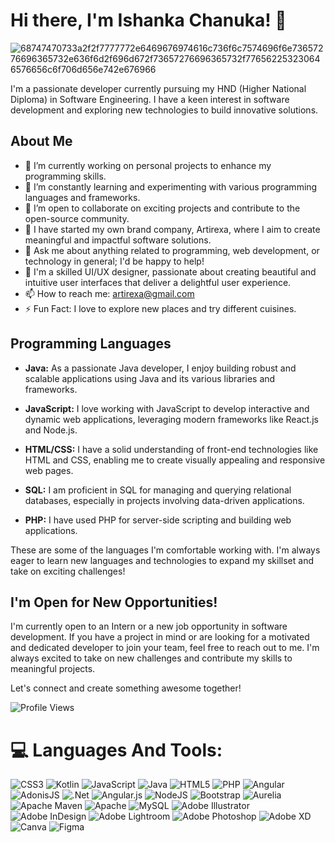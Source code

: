 # Hi there, I'm Ishanka Chanuka! 👋


![68747470733a2f2f7777772e6469676974616c736f6c7574696f6e73657276696365732e636f6d2f696d672f73657276696365732f776562253230646576656c6f706d656e742e676966](https://github.com/IshankaChanuka/IshankaChanuka/assets/108236918/139d0713-2bfd-4ba6-830e-2b819ec13f3e)

I'm a passionate developer currently pursuing my HND (Higher National Diploma) in Software Engineering. I have a keen interest in software development and exploring new technologies to build innovative solutions.

## About Me

- 🔭 I’m currently working on personal projects to enhance my programming skills.
- 🌱 I’m constantly learning and experimenting with various programming languages and frameworks.
- 👯 I’m open to collaborate on exciting projects and contribute to the open-source community.
- 💼 I have started my own brand company, Artirexa, where I aim to create meaningful and impactful software solutions.
- 💬 Ask me about anything related to programming, web development, or technology in general; I'd be happy to help!
- 🎨 I'm a skilled UI/UX designer, passionate about creating beautiful and intuitive user interfaces that deliver a delightful user experience.
- 📫 How to reach me: artirexa@gmail.com
- ⚡ Fun Fact: I love to explore new places and try different cuisines.

## Programming Languages

- **Java:** As a passionate Java developer, I enjoy building robust and scalable applications using Java and its various libraries and frameworks.

- **JavaScript:** I love working with JavaScript to develop interactive and dynamic web applications, leveraging modern frameworks like React.js and Node.js.

- **HTML/CSS:** I have a solid understanding of front-end technologies like HTML and CSS, enabling me to create visually appealing and responsive web pages.

- **SQL:** I am proficient in SQL for managing and querying relational databases, especially in projects involving data-driven applications.

- **PHP:** I have used PHP for server-side scripting and building web applications.

These are some of the languages I'm comfortable working with. I'm always eager to learn new languages and technologies to expand my skillset and take on exciting challenges!
  

## I'm Open for New Opportunities!

I'm currently open to an Intern or a new job opportunity in software development. If you have a project in mind or are looking for a motivated and dedicated developer to join your team, feel free to reach out to me. I'm always excited to take on new challenges and contribute my skills to meaningful projects.

Let's connect and create something awesome together!

![Profile Views](https://komarev.com/ghpvc/?username=IshankaChanuka)


# 💻 Languages And Tools:
![CSS3](https://img.shields.io/badge/css3-%231572B6.svg?style=for-the-badge&logo=css3&logoColor=white) ![Kotlin](https://img.shields.io/badge/kotlin-%230095D5.svg?style=for-the-badge&logo=kotlin&logoColor=white) ![JavaScript](https://img.shields.io/badge/javascript-%23323330.svg?style=for-the-badge&logo=javascript&logoColor=%23F7DF1E) ![Java](https://img.shields.io/badge/java-%23ED8B00.svg?style=for-the-badge&logo=java&logoColor=white) ![HTML5](https://img.shields.io/badge/html5-%23E34F26.svg?style=for-the-badge&logo=html5&logoColor=white) ![PHP](https://img.shields.io/badge/php-%23777BB4.svg?style=for-the-badge&logo=php&logoColor=white) ![Angular](https://img.shields.io/badge/angular-%23DD0031.svg?style=for-the-badge&logo=angular&logoColor=white) ![AdonisJS](https://img.shields.io/badge/adonisjs-%23220052.svg?style=for-the-badge&logo=adonisjs&logoColor=white) ![.Net](https://img.shields.io/badge/.NET-5C2D91?style=for-the-badge&logo=.net&logoColor=white) ![Angular.js](https://img.shields.io/badge/angular.js-%23E23237.svg?style=for-the-badge&logo=angularjs&logoColor=white) ![NodeJS](https://img.shields.io/badge/node.js-6DA55F?style=for-the-badge&logo=node.js&logoColor=white) ![Bootstrap](https://img.shields.io/badge/bootstrap-%23563D7C.svg?style=for-the-badge&logo=bootstrap&logoColor=white) ![Aurelia](https://img.shields.io/badge/aurelia-%23ED2B88.svg?style=for-the-badge&logo=aurelia&logoColor=fff) ![Apache Maven](https://img.shields.io/badge/Apache%20Maven-C71A36?style=for-the-badge&logo=Apache%20Maven&logoColor=white) ![Apache](https://img.shields.io/badge/apache-%23D42029.svg?style=for-the-badge&logo=apache&logoColor=white) ![MySQL](https://img.shields.io/badge/mysql-%2300f.svg?style=for-the-badge&logo=mysql&logoColor=white) ![Adobe Illustrator](https://img.shields.io/badge/adobeillustrator-%23FF9A00.svg?style=for-the-badge&logo=adobeillustrator&logoColor=white) ![Adobe InDesign](https://img.shields.io/badge/Adobe%20InDesign-49021F?style=for-the-badge&logo=adobeindesign&logoColor=white) ![Adobe Lightroom](https://img.shields.io/badge/Adobe%20Lightroom-31A8FF.svg?style=for-the-badge&logo=Adobe%20Lightroom&logoColor=white) ![Adobe Photoshop](https://img.shields.io/badge/adobephotoshop-%2331A8FF.svg?style=for-the-badge&logo=adobephotoshop&logoColor=white) ![Adobe XD](https://img.shields.io/badge/Adobe%20XD-470137?style=for-the-badge&logo=Adobe%20XD&logoColor=#FF61F6) ![Canva](https://img.shields.io/badge/Canva-%2300C4CC.svg?style=for-the-badge&logo=Canva&logoColor=white) 	![Figma](https://img.shields.io/badge/figma-%23F24E1E.svg?style=for-the-badge&logo=figma&logoColor=white)

